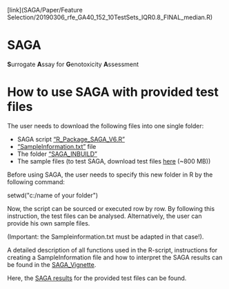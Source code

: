 [link](SAGA/Paper/Feature Selection/20190306_rfe_GA40_152_10TestSets_IQR0.8_FINAL_median.R)

# SAGA
**S**urrogate **A**ssay for **G**enotoxicity **A**ssessment

# How to use SAGA with provided test files
The user needs to download the following files into one single folder:

* SAGA script [“R_Package_SAGA_V6.R” ](/R_Package_SAGA_V6.R)
* [“SampleInformation.txt”](/SampleInformation.txt) file
* The folder [“SAGA_INBUILD”](/SAGA_INBUILD)
* The sample files (to test SAGA, download test files [here](https://www.dropbox.com/sh/v0xjkgibxq8btgr/AABUx5l0e0qcVHtGqegCA79ca?dl=0) (~800 MB))

Before using SAGA, the user needs to specify this new folder in R by the following command:

setwd("c:/name of your folder")

Now, the script can be sourced or executed row by row. By following this instruction, the test files can be analysed. Alternatively, the user can provide his own sample files.

(Important: the Sampleinformation.txt must be adapted in that case!).

A detailed description of all functions used in the R-script, instructions for creating a SampleInformation file and how to interpret the SAGA results can be found in the [SAGA_Vignette](./saga_vignette.pdf).

Here, the [SAGA results](./SAGA_test_files_Results) for the provided test files can be found.
